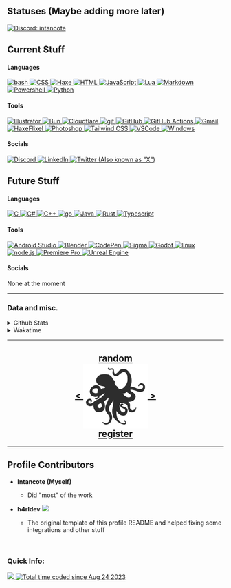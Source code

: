 <!---
intancote/intancote is a ✨ special ✨ repository because its `README.md` (this file) appears on your GitHub profile.
You can click the Preview link to take a look at your changes.
--->

## Statuses (Maybe adding more later)

[![Discord: intancote](https://discord.c99.nl/widget/theme-4/416968141869154304.png)](https://discord.com/users/416968141869154304)

<!--[![last.fm](https://lastfm-recently-played.vercel.app/api?user=intancote&count=1)](https://www.last.fm/user/intancote)
Funny last.fm shiz
--->

## Current Stuff

<h4>Languages</h4>
    <a href="https://en.wikipedia.org/wiki/Bash_(Unix_shell)">
        <img src="https://skillicons.dev/icons?i=bash" alt="bash">
    </a>
    <a href="https://developer.mozilla.org/en-US/docs/Web/CSS">
        <img src="https://skillicons.dev/icons?i=css" alt="CSS">
    </a>
    <a href="https://haxe.org/">
        <img src="https://skillicons.dev/icons?i=haxe" alt="Haxe">
    </a>
    <a href="https://developer.mozilla.org/en-US/docs/Web/HTML">
        <img src="https://skillicons.dev/icons?i=html" alt="HTML">
    </a>
    <a href="https://developer.mozilla.org/en-US/docs/Web/JavaScript">
        <img src="https://skillicons.dev/icons?i=js" alt="JavaScript">
    </a>
    <a href="https://www.lua.org/">
        <img src="https://skillicons.dev/icons?i=lua" alt="Lua">
    </a>
    <a href="https://en.wikipedia.org/wiki/Markdown">
        <img src="https://skillicons.dev/icons?i=md" alt="Markdown">
    </a>
    <a href="https://learn.microsoft.com/en-us/powershell/">
        <img src="https://skillicons.dev/icons?i=powershell" alt="Powershell">
    </a>
    <a href="https://www.python.org/">
        <img src="https://skillicons.dev/icons?i=py" alt="Python">
    </a>

<h4>Tools</h4>
    <a href="https://www.adobe.com/products/illustrator.html">
        <img src="https://skillicons.dev/icons?i=ai" alt="Illustrator">
    </a>
    <a href="https://bun.sh/">
        <img src="https://skillicons.dev/icons?i=bun" alt="Bun">
    </a>
    <a href="https://www.cloudflare.com/">
        <img src="https://skillicons.dev/icons?i=cf" alt="Cloudflare">
    </a>
    <a href="https://git-scm.com/">
        <img src="https://skillicons.dev/icons?i=git" alt="git">
    </a>
    <a href="https://github.com/Intancote/">
        <img src="https://skillicons.dev/icons?i=github" alt="GitHub">
    </a>
    <a href="https://github.com/features/actions">
        <img src="https://skillicons.dev/icons?i=githubactions" alt="GitHub Actions">
    </a>
    <a href="https://mail.google.com/">
        <img src="https://skillicons.dev/icons?i=gmail" alt="Gmail">
    </a>
    <a href="https://haxeflixel.com/">
        <img src="https://skillicons.dev/icons?i=haxeflixel" alt="HaxeFlixel">
    </a>
    <a href="https://www.adobe.com/products/photoshop.html">
        <img src="https://skillicons.dev/icons?i=ps" alt="Photoshop">
    </a>
    <a href="https://tailwindcss.com/">
        <img src="https://skillicons.dev/icons?i=tailwind" alt="Tailwind CSS">
    </a>
    <a href="https://github.com/microsoft/vscode">
        <img src="https://skillicons.dev/icons?i=vscode" alt="VSCode">
    </a>
    <a href="https://www.microsoft.com/en-us/windows/">
        <img src="https://skillicons.dev/icons?i=windows" alt="Windows">
    </a>

<h4>Socials</h4>
    <a href="https://discord.com/users/416968141869154304">
        <img src="https://skillicons.dev/icons?i=discord" alt="Discord">
    </a>
    <a href="https://www.linkedin.com/in/sepand-sadraei-javahery/">
        <img src="https://skillicons.dev/icons?i=linkedin" alt="LinkedIn">
    </a>
    <a href="https://twitter.com/Real_Intancote">
        <img src="https://skillicons.dev/icons?i=twitter" alt='Twitter (Also known as "X")'>
    </a>

<h2>Future Stuff</h2>

<h4>Languages</h4>
    <a href="https://en.wikipedia.org/wiki/C_(programming_language)">
        <img src="https://skillicons.dev/icons?i=c" alt="C" />
    </a>
    <a href="https://learn.microsoft.com/en-us/dotnet/csharp/">
        <img src="https://skillicons.dev/icons?i=cs" alt="C#">
    </a>
    <a href="https://cplusplus.com">
        <img src="https://skillicons.dev/icons?i=cpp" alt="C++" />
    </a>
    <a href="https://go.dev/">
        <img src="https://skillicons.dev/icons?i=go" alt="go" />
    </a>
    <a href="https://java.com">
        <img src="https://skillicons.dev/icons?i=java" alt="Java">
    </a>
    <a href="https://www.rust-lang.org/">
        <img src="https://skillicons.dev/icons?i=rust" alt="Rust">
    </a>
    <a href="https://www.typescriptlang.org/">
        <img src="https://skillicons.dev/icons?i=ts" alt="Typescript">
    </a>

<h4>Tools</h4>
    <a href="https://developer.android.com/studio">
        <img src="https://skillicons.dev/icons?i=androidstudio" alt="Android Studio">
    </a>
    <a href="https://www.blender.org/">
        <img src="https://skillicons.dev/icons?i=blender" alt="Blender">
    </a>
    <a href="https://codepen.io/">
        <img src="https://skillicons.dev/icons?i=codepen" alt="CodePen">
    </a>
    <a href="https://www.figma.com/">
        <img src="https://skillicons.dev/icons?i=figma" alt="Figma">
    </a>
    <a href="https://godotengine.org/">
        <img src="https://skillicons.dev/icons?i=godot" alt="Godot">
    </a>
    <a href="https://www.linuxfoundation.org/">
        <img src="https://skillicons.dev/icons?i=linux" alt="linux">
    </a>
    <a href="https://nodejs.org/">
        <img src="https://skillicons.dev/icons?i=nodejs" alt="node.js">
    </a>
    <a href="https://www.adobe.com/products/premiere.html">
        <img src="https://skillicons.dev/icons?i=pr" alt="Premiere Pro">
    </a>
    <a href="https://www.unrealengine.com/">
        <img src="https://skillicons.dev/icons?i=unreal" alt="Unreal Engine">
    </a>

<h4>Socials</h4>
None at the moment

---

<h3>Data and misc.</h3>

<details>
    <summary>Github Stats</summary>
    <img src="https://github-readme-stats.vercel.app/api?username=Intancote&show=reviews,discussions_started,discussions_answered,prs_merged,prs_merged_percentage&custom_title=Intancote's+GitHub+Stats&show_icons=true&number_format=long&include_all_commits=true&theme=tokyonight&bg_color=00000000" alt="Github Stats">
    <h4></h4>
    <details>
        <summary>Advanced Stats (Github Metrics)</summary>
            <img src= "./github-metrics.svg" alt="My Github Metrics">
    </details>
</details>

<details>
    <summary>Wakatime</summary>
<!--START_SECTION:waka-->

```haxe
From: 23 August 2023 - To: 29 July 2025

Total Time: 114 hrs 57 mins

CSS              20 hrs 38 mins  >>>>=--------------------   17.95 %
Haxe             19 hrs 46 mins  >>>>=--------------------   17.20 %
HTML             16 hrs 7 mins   >>>=---------------------   14.03 %
Markdown         13 hrs          >>>----------------------   11.32 %
Bash             9 hrs 9 mins    >>-----------------------   07.97 %
Python           6 hrs 20 mins   >=-----------------------   05.51 %
JavaScript       5 hrs 29 mins   >------------------------   04.77 %
C                3 hrs 46 mins   >------------------------   03.28 %
YAML             2 hrs 44 mins   =------------------------   02.38 %
Go               2 hrs 31 mins   =------------------------   02.20 %
Lua              2 hrs 14 mins   =------------------------   01.95 %
Astro            2 hrs 12 mins   =------------------------   01.92 %
Other            2 hrs 3 mins    =------------------------   01.79 %
Text             1 hr 26 mins    =------------------------   01.25 %
XML              1 hr 19 mins    =------------------------   01.15 %
Git Config       59 mins         -------------------------   00.86 %
JSON             54 mins         -------------------------   00.78 %
Svelte           53 mins         -------------------------   00.77 %
Rust             52 mins         -------------------------   00.76 %
Ezhil            30 mins         -------------------------   00.44 %
VBScript         24 mins         -------------------------   00.36 %
TSConfig         14 mins         -------------------------   00.20 %
GLSL             12 mins         -------------------------   00.18 %
Nix              11 mins         -------------------------   00.17 %
Makefile         10 mins         -------------------------   00.16 %
Assembly         8 mins          -------------------------   00.12 %
TypeScript       7 mins          -------------------------   00.11 %
C#               7 mins          -------------------------   00.11 %
TOML             4 mins          -------------------------   00.07 %
Git              4 mins          -------------------------   00.06 %
PowerShell       2 mins          -------------------------   00.04 %
GDScript         2 mins          -------------------------   00.04 %
Brainfuck        2 mins          -------------------------   00.03 %
INI              1 min           -------------------------   00.03 %
ActionScript 3   1 min           -------------------------   00.02 %
Image (svg)      0 secs          -------------------------   00.01 %
CSV              0 secs          -------------------------   00.00 %
```

<!--END_SECTION:waka-->
</details>

---

<h2 align="center">
    <a href=https://octo-ring.com/p/Intancote/random>
            random
    </a>
    <br>
    <a href="https://octo-ring.com/p/Intancote/prev">
        <
    </a>
    <a href="https://octo-ring.com/">
        <img align="center" src=".resources/octopus.svg" height="150px" />
    </a>
    <a href="https://octo-ring.com/p/Intancote/next">
        >
    </a>
    <br>
    <a href="https://octo-ring/register">
            register
    </a>
</h2>

---

<h2 align="left">Profile Contributors</h2>

* **Intancote (Myself)**
    * Did "most" of the work

* **h4rldev**
    <a href="https://github.com/h4rldev">
        <img src="https://komarev.com/ghpvc/?username=h4rldev&color=404eed&style=flat-square"/>
    </a>
    * The original template of this profile README and helped fixing some integrations and other stuff

<br>

### Quick Info:

<a href="https://github.com/Intancote">
    <img src="https://komarev.com/ghpvc/?username=Intancote&color=404eed&style=flat-square"/>
</a>

<a href="https://wakatime.com/@36e9bae9-611b-48d9-bdac-592592cefa3a">
    <img src="https://wakatime.com/badge/user/36e9bae9-611b-48d9-bdac-592592cefa3a.svg?style=flat-square" alt="Total time coded since Aug 24 2023"/>
</a>

